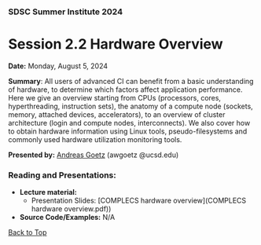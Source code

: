 ### SDSC Summer Institute 2024
# Session 2.2 Hardware Overview

**Date:** Monday, August 5, 2024

**Summary**: All users of advanced CI can benefit from a basic understanding of hardware, to determine which factors affect application performance. Here we give an overview starting from CPUs (processors, cores, hyperthreading, instruction sets), the anatomy of a compute node (sockets, memory, attached devices, accelerators), to an overview of cluster architecture (login and compute nodes, interconnects). We also cover how to obtain hardware information using Linux tools, pseudo-filesystems and commonly used hardware utilization monitoring tools.

**Presented by:** [Andreas Goetz](https://www.sdsc.edu/research/researcher_spotlight/goetz_andreas.html) (awgoetz @ucsd.edu)

### Reading and Presentations:
* **Lecture material:**
   * Presentation Slides: [COMPLECS hardware overview](COMPLECS hardware overview.pdf))
* **Source Code/Examples:** N/A

[Back to Top](#top)
